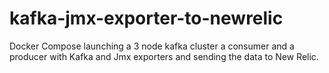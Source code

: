 # kafka-jmx-exporter-to-newrelic
Docker Compose launching a 3 node kafka cluster a consumer and a producer with Kafka and Jmx exporters and sending the data to New Relic.

